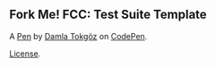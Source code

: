Fork Me! FCC: Test Suite Template
---------------------------------


A [Pen](https://codepen.io/damla-tokgoz/pen/WNvzQjX) by [Damla Tokgöz](https://codepen.io/damla-tokgoz) on [CodePen](https://codepen.io).

[License](https://codepen.io/damla-tokgoz/pen/WNvzQjX/license).